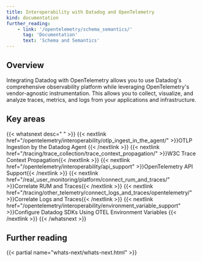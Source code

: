 ```yaml
---
title: Interoperability with Datadog and OpenTelemetry
kind: documentation
further_reading:
    - link: '/opentelemetry/schema_semantics/'
      tag: 'Documentation'
      text: 'Schema and Semantics'
---
```


## Overview

Integrating Datadog with OpenTelemetry allows you to use Datadog's comprehensive observability platform while leveraging OpenTelemetry's vendor-agnostic instrumentation. This allows you to collect, visualize, and analyze traces, metrics, and logs from your applications and infrastructure.

## Key areas

{{< whatsnext desc=" " >}}
    {{< nextlink href="/opentelemetry/interoperability/otlp_ingest_in_the_agent/" >}}OTLP Ingestion by the Datadog Agent
    {{< /nextlink >}}
    {{< nextlink href="/tracing/trace_collection/trace_context_propagation/" >}}W3C Trace Context Propagation{{< /nextlink >}}
    {{< nextlink href="/opentelemetry/interoperability/api_support" >}}OpenTelemetry API Support{{< /nextlink >}}
    {{< nextlink href="/real_user_monitoring/platform/connect_rum_and_traces/" >}}Correlate RUM and Traces{{< /nextlink >}}
    {{< nextlink href="/tracing/other_telemetry/connect_logs_and_traces/opentelemetry/" >}}Correlate Logs and Traces{{< /nextlink >}}
    {{< nextlink href="/opentelemetry/interoperability/environment_variable_support" >}}Configure Datadog SDKs Using OTEL Environment Variables {{< /nextlink >}}
{{< /whatsnext >}}

## Further reading

{{< partial name="whats-next/whats-next.html" >}}